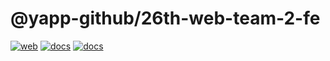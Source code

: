 # @yapp-github/26th-web-team-2-fe

[![web](https://badgen.net/badge/web/26th-web-team-2-fe-web.vercel.app/blue?icon=vercel)](https://26th-web-team-2-fe-web.vercel.app/)
[![docs](https://badgen.net/badge/docs/yapp-github.github.io/purple?icon=github)](https://yapp-github.github.io/26th-Web-Team-2-FE/)
[![docs](https://badgen.net/badge/storybook/chromatic/pink?icon=https://cdn.jsdelivr.net/gh/storybookjs/brand@main/icon/icon-storybook-inverse.svg)](https://github.com/YAPP-Github/26th-Web-Team-2-FE/actions/workflows/chromatic.yml)
